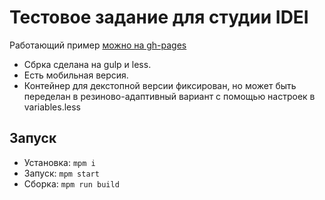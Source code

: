 # Тестовое задание для студии IDEI

Работающий пример [можно на gh-pages](https://denzakh.github.io/idei/)

* Сбрка сделана на gulp и less.
* Есть мобильная версия.
* Контейнер для декстопной версии фиксирован, но может быть переделан в резиново-адаптивный вариант с помощью настроек в variables.less

## Запуск

* Установка: 
`mpm i`
* Запуск: 
`mpm start`
* Сборка: 
`mpm run build`
